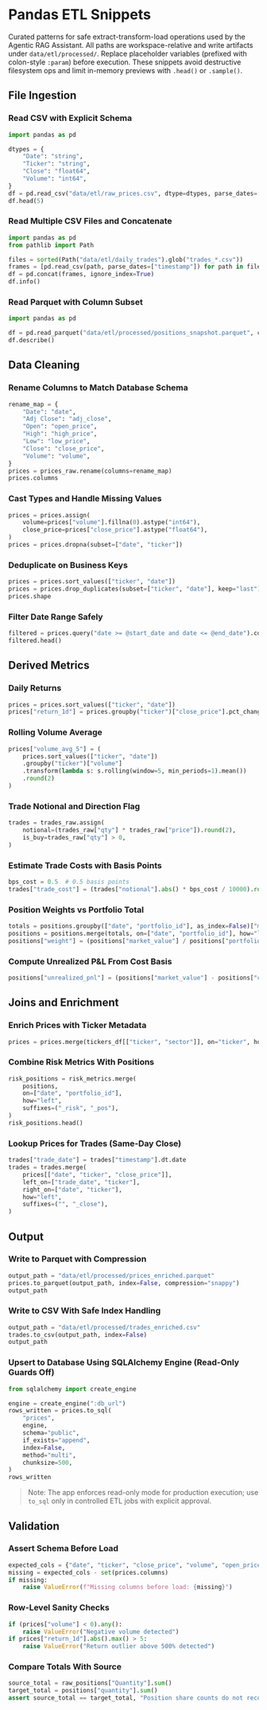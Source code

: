 # Pandas ETL Snippets

Curated patterns for safe extract-transform-load operations used by the Agentic RAG Assistant. All paths are workspace-relative and write artifacts under `data/etl/processed/`. Replace placeholder variables (prefixed with colon-style `:param`) before execution. These snippets avoid destructive filesystem ops and limit in-memory previews with `.head()` or `.sample()`.

## File Ingestion

### Read CSV with Explicit Schema
```python
import pandas as pd

dtypes = {
    "Date": "string",
    "Ticker": "string",
    "Close": "float64",
    "Volume": "int64",
}
df = pd.read_csv("data/etl/raw_prices.csv", dtype=dtypes, parse_dates=["Date"])
df.head(5)
```

### Read Multiple CSV Files and Concatenate
```python
import pandas as pd
from pathlib import Path

files = sorted(Path("data/etl/daily_trades").glob("trades_*.csv"))
frames = [pd.read_csv(path, parse_dates=["timestamp"]) for path in files]
df = pd.concat(frames, ignore_index=True)
df.info()
```

### Read Parquet with Column Subset
```python
import pandas as pd

df = pd.read_parquet("data/etl/processed/positions_snapshot.parquet", columns=["portfolio_id", "ticker", "market_value"])
df.describe()
```

## Data Cleaning

### Rename Columns to Match Database Schema
```python
rename_map = {
    "Date": "date",
    "Adj Close": "adj_close",
    "Open": "open_price",
    "High": "high_price",
    "Low": "low_price",
    "Close": "close_price",
    "Volume": "volume",
}
prices = prices_raw.rename(columns=rename_map)
prices.columns
```

### Cast Types and Handle Missing Values
```python
prices = prices.assign(
    volume=prices["volume"].fillna(0).astype("int64"),
    close_price=prices["close_price"].astype("float64"),
)
prices = prices.dropna(subset=["date", "ticker"])
```

### Deduplicate on Business Keys
```python
prices = prices.sort_values(["ticker", "date"])
prices = prices.drop_duplicates(subset=["ticker", "date"], keep="last")
prices.shape
```

### Filter Date Range Safely
```python
filtered = prices.query("date >= @start_date and date <= @end_date").copy()
filtered.head()
```

## Derived Metrics

### Daily Returns
```python
prices = prices.sort_values(["ticker", "date"])
prices["return_1d"] = prices.groupby("ticker")["close_price"].pct_change().round(6)
```

### Rolling Volume Average
```python
prices["volume_avg_5"] = (
    prices.sort_values(["ticker", "date"])
    .groupby("ticker")["volume"]
    .transform(lambda s: s.rolling(window=5, min_periods=1).mean())
    .round(2)
)
```

### Trade Notional and Direction Flag
```python
trades = trades_raw.assign(
    notional=(trades_raw["qty"] * trades_raw["price"]).round(2),
    is_buy=trades_raw["qty"] > 0,
)
```

### Estimate Trade Costs with Basis Points
```python
bps_cost = 0.5  # 0.5 basis points
trades["trade_cost"] = (trades["notional"].abs() * bps_cost / 10000).round(2)
```

### Position Weights vs Portfolio Total
```python
totals = positions.groupby(["date", "portfolio_id"], as_index=False)["market_value"].sum().rename(columns={"market_value": "portfolio_total"})
positions = positions.merge(totals, on=["date", "portfolio_id"], how="left")
positions["weight"] = (positions["market_value"] / positions["portfolio_total"]).round(6)
```

### Compute Unrealized P&L From Cost Basis
```python
positions["unrealized_pnl"] = (positions["market_value"] - positions["cost_basis"]).round(2)
```

## Joins and Enrichment

### Enrich Prices with Ticker Metadata
```python
prices = prices.merge(tickers_df[["ticker", "sector"]], on="ticker", how="left")
```

### Combine Risk Metrics With Positions
```python
risk_positions = risk_metrics.merge(
    positions,
    on=["date", "portfolio_id"],
    how="left",
    suffixes=("_risk", "_pos"),
)
risk_positions.head()
```

### Lookup Prices for Trades (Same-Day Close)
```python
trades["trade_date"] = trades["timestamp"].dt.date
trades = trades.merge(
    prices[["date", "ticker", "close_price"]],
    left_on=["trade_date", "ticker"],
    right_on=["date", "ticker"],
    how="left",
    suffixes=("", "_close"),
)
```

## Output

### Write to Parquet with Compression
```python
output_path = "data/etl/processed/prices_enriched.parquet"
prices.to_parquet(output_path, index=False, compression="snappy")
output_path
```

### Write to CSV With Safe Index Handling
```python
output_path = "data/etl/processed/trades_enriched.csv"
trades.to_csv(output_path, index=False)
output_path
```

### Upsert to Database Using SQLAlchemy Engine (Read-Only Guards Off)
```python
from sqlalchemy import create_engine

engine = create_engine(":db_url")
rows_written = prices.to_sql(
    "prices",
    engine,
    schema="public",
    if_exists="append",
    index=False,
    method="multi",
    chunksize=500,
)
rows_written
```

> Note: The app enforces read-only mode for production execution; use `to_sql` only in controlled ETL jobs with explicit approval.

## Validation

### Assert Schema Before Load
```python
expected_cols = {"date", "ticker", "close_price", "volume", "open_price", "high_price", "low_price", "adj_close", "return_1d", "volume_avg_5"}
missing = expected_cols - set(prices.columns)
if missing:
    raise ValueError(f"Missing columns before load: {missing}")
```

### Row-Level Sanity Checks
```python
if (prices["volume"] < 0).any():
    raise ValueError("Negative volume detected")
if prices["return_1d"].abs().max() > 5:
    raise ValueError("Return outlier above 500% detected")
```

### Compare Totals With Source
```python
source_total = raw_positions["Quantity"].sum()
target_total = positions["quantity"].sum()
assert source_total == target_total, "Position share counts do not reconcile"
```

